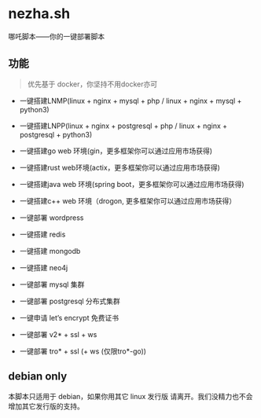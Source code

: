# nezha.sh

哪吒脚本——你的一键部署脚本

## 功能

> 优先基于 docker，你坚持不用docker亦可

+ 一键搭建LNMP(linux + nginx + mysql + php / linux + nginx + mysql + python3)

+ 一键搭建LNPP(linux + nginx + postgresql + php / linux + nginx + postgresql + python3)

+ 一键搭建go web 环境(gin，更多框架你可以通过应用市场获得)

+ 一键搭建rust web环境(actix，更多框架你可以通过应用市场获得)

+ 一键搭建java web 环境(spring boot，更多框架你可以通过应用市场获得)

+ 一键搭建c++ web 环境（drogon, 更多框架你可以通过应用市场获得）

+ 一键部署 wordpress

+ 一键搭建 redis

+ 一键搭建 mongodb

+ 一键搭建 neo4j

+ 一键部署 mysql 集群

+ 一键部署 postgresql 分布式集群

+ 一键申请 let’s encrypt 免费证书

+ 一键部署 v2* + ssl + ws

+ 一键部署 tro* + ssl (+ ws (仅限tro*-go))

## debian only

本脚本只适用于 debian，如果你用其它 linux 发行版 请离开。我们没精力也不会增加其它发行版的支持。
